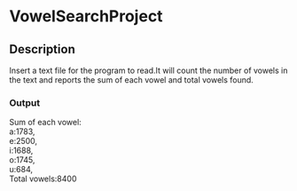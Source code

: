 <h1> VowelSearchProject</h1>
<h2>Description</h2>
<p>Insert a text file for the program to read.It will count the number of vowels in the text and reports the sum of each vowel 
and total vowels found.</p>

<h3>Output</h3>
Sum of each vowel: <br/>
  a:1783, <br/>
  e:2500, <br/>
  i:1688, <br/>
  o:1745, <br/>
  u:684,  <br/>
Total vowels:8400
